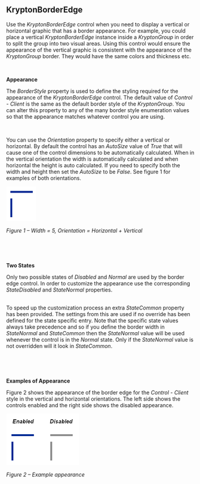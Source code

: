 ## KryptonBorderEdge

Use the *KryptonBorderEdge* control when you need to display a vertical or
horizontal graphic that has a border appearance. For example, you could place a
vertical *KryptonBorderEdge* instance inside a *KryptonGroup* in order to split
the group into two visual areas. Using this control would ensure the appearance
of the vertical graphic is consistent with the appearance of the *KryptonGroup*
border. They would have the same colors and thickness etc.

 

**Appearance** 

The *BorderStyle* property is used to define the styling required for the
appearance of the *KryptonBorderEdge* control. The default value of *Control -
Client* is the same as the default border style of the *KryptonGroup*. You can
alter this property to any of the many border style enumeration values so that
the appearance matches whatever control you are using.

 

You can use the *Orientation* property to specify either a vertical or
horizontal. By default the control has an *AutoSize* value of *True* that will
cause one of the control dimensions to be automatically calculated. When in the
vertical orientation the width is automatically calculated and when horizontal
the height is auto calculated. If you need to specify both the width and height
then set the *AutoSize* to be *False*. See figure 1 for examples of both
orientations.

![*Figure 1 – Width = 5, Orientation = Horizontal + Vertical*](Images/KryptonBorderEdge1.png)

*Figure 1 – Width = 5, Orientation = Horizontal + Vertical*

 

 

**Two States** 

Only two possible states of *Disabled* and *Normal* are used by the border edge
control. In order to customize the appearance use the corresponding
*StateDisabled* and *StateNormal* properties.   
 

To speed up the customization process an extra *StateCommon* property has been
provided. The settings from this are used if no override has been defined for
the state specific entry. Note that the specific state values always take
precedence and so if you define the border width in *StateNormal* and
*StateCommon* then the *StateNormal* value will be used whenever the control is
in the *Normal* state. Only if the *StateNormal* value is not overridden will it
look in *StateCommon*.

 

 

**Examples of Appearance** 

Figure 2 shows the appearance of the border edge for the *Control - Client*
style in the vertical and horizontal orientations. The left side shows the
controls enabled and the right side shows the disabled appearance.

![*Figure 2 – Example appearance* ](Images/KryptonBorderEdge2.png)

*Figure 2 – Example appearance*  

